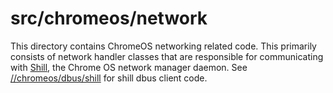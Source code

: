 # src/chromeos/network

This directory contains ChromeOS networking related code. This primarily
consists of network handler classes that are responsible for communicating
with [Shill], the Chrome OS network manager daemon. See
[//chromeos/dbus/shill][1] for shill dbus client code.

[1]: https://source.chromium.org/chromium/chromium/src/+/main:chromeos/dbus/shill/
[Shill]: https://source.chromium.org/chromiumos/chromiumos/codesearch/+/main:src/platform2/shill/
